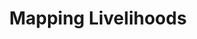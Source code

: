 ---
title: Mapping Livelihoods
type: Workshop
location: HSLU Master Eco-Social Design, Lucerne
subtext:
dateFormat: # "year", otherwise will be displayed MM.YYYY
dateEnd: 2025-03-20
dateStart:
url: https://www.hslu.ch/en/lucerne-school-of-design-film-and-art/degree-programmes/master/eco-social-design/
---